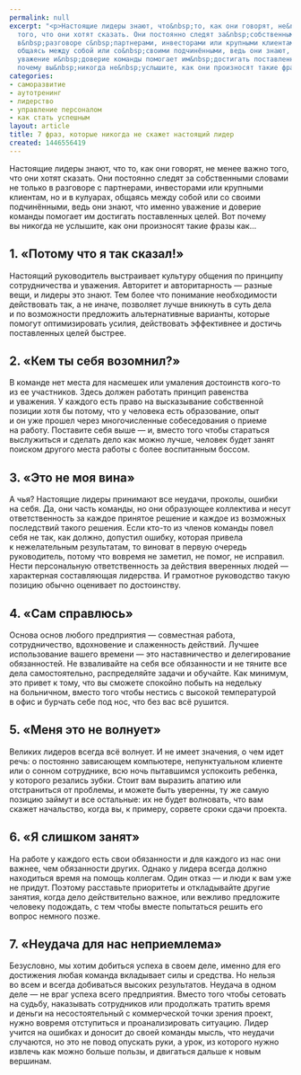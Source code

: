 ```yaml
---
permalink: null
excerpt: "<p>Настоящие лидеры знают, что&nbsp;то, как они говорят, не&nbsp;менее важно
  того, что они хотят сказать. Они постоянно следят за&nbsp;собственными словами не&nbsp;только
  в&nbsp;разговоре с&nbsp;партнерами, инвесторами или крупными клиентам, но&nbsp;и&nbsp;в&nbsp;кулуарах,
  общаясь между собой или со&nbsp;своими подчинёнными, ведь они знают, что именно
  уважение и&nbsp;доверие команды помогает им&nbsp;достигать поставленных целей. Вот
  почему вы&nbsp;никогда не&nbsp;услышите, как они произносят такие фразы как...</p>"
categories:
- саморазвитие
- аутотренинг
- лидерство
- управление персоналом
- как стать успешным
layout: article
title: 7 фраз, которые никогда не скажет настоящий лидер
created: 1446556419
---
```

<p>Настоящие лидеры знают, что&nbsp;то, как они говорят, не&nbsp;менее важно того, что они хотят сказать. Они постоянно следят за&nbsp;собственными словами не&nbsp;только в&nbsp;разговоре с&nbsp;партнерами, инвесторами или крупными клиентам, но&nbsp;и&nbsp;в&nbsp;кулуарах, общаясь между собой или со&nbsp;своими подчинёнными, ведь они знают, что именно уважение и&nbsp;доверие команды помогает им&nbsp;достигать поставленных целей. Вот почему вы&nbsp;никогда не&nbsp;услышите, как они произносят такие фразы как...</p>
<h2>1. «Потому что я&nbsp;так сказал!»</h2>
<p>Настоящий руководитель выстраивает культуру общения по&nbsp;принципу сотрудничества и&nbsp;уважения. Авторитет и&nbsp;авторитарность&nbsp;— разные вещи, и&nbsp;лидеры это знают. Тем более что понимание необходимости действовать так, а&nbsp;не&nbsp;иначе, позволяет лучше вникнуть в&nbsp;суть дела и&nbsp;по&nbsp;возможности предложить альтернативные варианты, которые помогут оптимизировать усилия, действовать эффективнее и&nbsp;достичь поставленных целей быстрее.</p>
<h2>2. «Кем ты&nbsp;себя возомнил?»</h2>
<p>В&nbsp;команде нет места для насмешек или умаления достоинств кого-то из&nbsp;ее&nbsp;участников. Здесь должен работать принцип равенства и&nbsp;уважения. У&nbsp;каждого есть право на&nbsp;высказывание собственной позиции хотя&nbsp;бы потому, что у&nbsp;человека есть образование, опыт и&nbsp;он&nbsp;уже прошел через многочисленные собеседования о&nbsp;приеме на&nbsp;работу. Поставите себя выше&nbsp;— и, вместо того чтобы стараться выслужиться и&nbsp;сделать дело как можно лучше, человек будет занят поиском другого места работы с&nbsp;более воспитанным боссом.</p>
<h2>3. «Это не&nbsp;моя вина»</h2>
<p>А&nbsp;чья? Настоящие лидеры принимают все неудачи, проколы, ошибки на&nbsp;себя. Да, они часть команды, но&nbsp;они образующее коллектива и&nbsp;несут ответственность за&nbsp;каждое принятое решение и&nbsp;каждое из&nbsp;возможных последствий такого решения. Если кто-то из&nbsp;членов команды повел себя не&nbsp;так, как должно, допустил ошибку, которая привела к&nbsp;нежелательным результатам, то&nbsp;виноват в&nbsp;первую очередь руководитель, потому что вовремя не&nbsp;заметил, не&nbsp;помог, не&nbsp;исправил. Нести персональную ответственность за&nbsp;действия вверенных людей&nbsp;— характерная составляющая лидерства. И&nbsp;грамотное руководство такую позицию обычно оценивает по&nbsp;достоинству.</p>
<h2>4. «Сам справлюсь»</h2>
<p>Основа основ любого предприятия&nbsp;— совместная работа, сотрудничество, вдохновение и&nbsp;слаженность действий. Лучшее использование вашего времени&nbsp;— это наставничество и&nbsp;делегирование обязанностей. Не взваливайте на себя все обязанности и не тяните все дела самостоятельно, распределяйте задачи и&nbsp;обучайте. Как минимум, это привет к&nbsp;тому, что вы&nbsp;сможете спокойно побыть на&nbsp;недельку на&nbsp;больничном, вместо того чтобы нестись с&nbsp;высокой температурой в&nbsp;офис и&nbsp;бурчать себе под нос, что без вас всё рушится.</p>
<h2>5. «Меня это не&nbsp;волнует»</h2>
<p>Великих лидеров всегда всё волнует. И&nbsp;не&nbsp;имеет значения, о&nbsp;чем идет речь: о&nbsp;постоянно зависающем компьютере, непунктуальном клиенте или о&nbsp;сонном сотруднике, всю ночь пытавшимся успокоить ребенка, у&nbsp;которого резались зубки. Стоит вам выразить апатию или отстраниться от&nbsp;проблемы, и&nbsp;можете быть уверенны, ту&nbsp;же самую позицию займут и&nbsp;все остальные: их&nbsp;не&nbsp;будет волновать, что вам скажет начальство, когда&nbsp;вы, к&nbsp;примеру, сорвете сроки сдачи проекта. </p>
<h2>6. «Я&nbsp;слишком занят»</h2>
<p>На&nbsp;работе у&nbsp;каждого есть свои обязанности и&nbsp;для каждого из&nbsp;нас они важнее, чем обязанности других. Однако у&nbsp;лидера всегда должно находиться время на&nbsp;помощь коллегам. Один отказ&nbsp;— и&nbsp;люди к&nbsp;вам уже не&nbsp;придут. Поэтому расставьте приоритеты и&nbsp;откладывайте другие занятия, когда дело действительно важное, или вежливо предложите человеку подождать, с&nbsp;тем чтобы вместе попытаться решить его вопрос немного позже. </p>
<h2>7. «Неудача для нас неприемлема»</h2>
<p>Безусловно, мы&nbsp;хотим добиться успеха в&nbsp;своем деле, именно для его достижения любая команда вкладывает силы и&nbsp;средства. Но&nbsp;нельзя во&nbsp;всем и&nbsp;всегда добиваться высоких результатов. Неудача в&nbsp;одном деле&nbsp;— не&nbsp;враг успеха всего предприятия. Вместо того чтобы сетовать на&nbsp;судьбу, наказывать сотрудников или продолжать тратить время и&nbsp;деньги на&nbsp;несостоятельный с&nbsp;коммерческой точки зрения проект, нужно вовремя отступиться и&nbsp;проанализировать ситуацию. Лидер учится на&nbsp;ошибках и&nbsp;доносит до&nbsp;своей команды мысль, что неудачи случаются, но&nbsp;это не&nbsp;повод опускать руки, а&nbsp;урок, из&nbsp;которого нужно извлечь как можно больше пользы, и&nbsp;двигаться дальше к&nbsp;новым вершинам.</p>
